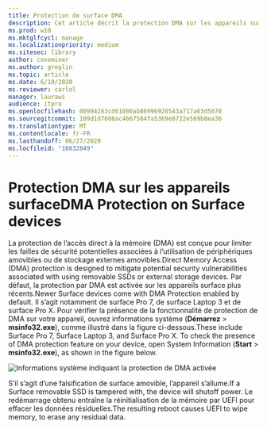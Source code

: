 ```yaml
---
title: Protection de surface DMA
description: Cet article décrit la protection DMA sur les appareils surface compatibles.
ms.prod: w10
ms.mktglfcycl: manage
ms.localizationpriority: medium
ms.sitesec: library
author: coveminer
ms.author: greglin
ms.topic: article
ms.date: 6/10/2020
ms.reviewer: carlol
manager: laurawi
audience: itpro
ms.openlocfilehash: 00994263cd61086ab86996920543a717a63d5078
ms.sourcegitcommit: 109d1d7608ac4667564fa5369e8722e569b8ea36
ms.translationtype: MT
ms.contentlocale: fr-FR
ms.lasthandoff: 06/27/2020
ms.locfileid: "10832849"
---
```

# <span data-ttu-id="3e2e8-103">Protection DMA sur les appareils surface</span><span class="sxs-lookup"><span data-stu-id="3e2e8-103">DMA Protection on Surface devices</span></span>

<span data-ttu-id="3e2e8-104">La protection de l’accès direct à la mémoire (DMA) est conçue pour limiter les failles de sécurité potentielles associées à l’utilisation de périphériques amovibles ou de stockage externes amovibles.</span><span class="sxs-lookup"><span data-stu-id="3e2e8-104">Direct Memory Access (DMA) protection is designed to mitigate potential security vulnerabilities associated with using removable SSDs or external storage devices.</span></span> <span data-ttu-id="3e2e8-105">Par défaut, la protection par DMA est activée sur les appareils surface plus récents.</span><span class="sxs-lookup"><span data-stu-id="3e2e8-105">Newer Surface devices come with DMA Protection enabled by default.</span></span> <span data-ttu-id="3e2e8-106">Il s’agit notamment de surface Pro 7, de surface Laptop 3 et de surface Pro X.  Pour vérifier la présence de la fonctionnalité de protection de DMA sur votre appareil, ouvrez informations système (**Démarrez**  >  **msinfo32.exe**), comme illustré dans la figure ci-dessous.</span><span class="sxs-lookup"><span data-stu-id="3e2e8-106">These include Surface Pro 7, Surface Laptop 3, and Surface Pro X.  To check the presence of DMA protection feature on your device, open System Information (**Start** > **msinfo32.exe**), as shown in the figure below.</span></span>

![Informations système indiquant la protection de DMA activée](images/systeminfodma.png)

<span data-ttu-id="3e2e8-108">S’il s’agit d’une falsification de surface amovible, l’appareil s’allume.</span><span class="sxs-lookup"><span data-stu-id="3e2e8-108">If a Surface removable SSD is tampered with, the device will shutoff power.</span></span> <span data-ttu-id="3e2e8-109">Le redémarrage obtenu entraîne la réinitialisation de la mémoire par UEFI pour effacer les données résiduelles.</span><span class="sxs-lookup"><span data-stu-id="3e2e8-109">The resulting reboot causes UEFI to wipe memory, to erase any residual data.</span></span>
